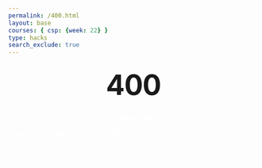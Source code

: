```yaml
---
permalink: /400.html
layout: base
courses: { csp: {week: 22} }
type: hacks
search_exclude: true
---
```


<style type="text/css" media="screen">
  .container {
    margin: 10px auto;
    max-width: 600px;
    text-align: center;
  }
  
  h1 {
    margin: 30px 0;
    font-size: 4em;
    line-height: 1;
    letter-spacing: -1px;
  }

  p, strong, a {
    color: white!important;
  } 
</style>

<div class="container">
  <h1>400</h1>
  <p><strong>Unauthorized D:</strong></p>
  <p>You are not authorized to view this page. Please log in with the appropriate credentials.</p>
  <a href="{{site.baseurl}}/login">return to login</a>
</div>